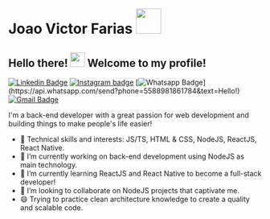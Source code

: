 # Joao Victor Farias <img src="https://github.com/TheDudeThatCode/TheDudeThatCode/blob/master/Assets/Rocket.gif" width="50px">

## Hello there! <img src="https://github.com/TheDudeThatCode/TheDudeThatCode/blob/master/Assets/Hi.gif" width="29px"> Welcome to my profile!

[![Linkedin Badge](https://img.shields.io/badge/-LinkedIn-blue?style=flat-square&logo=Linkedin&logoColor=white&link=https://www.linkedin.com/in/ronnyacacio/)](https://www.linkedin.com/in/jvictorfarias/)
[![Instagram badge](https://img.shields.io/badge/-Instagram-dc5273?style=flat-square&logo=Instagram&logoColor=white&link=https://www.instagram.com/ronnyacacio)](https://www.instagram.com/jvictorfarias__)
[![Whatsapp Badge](https://img.shields.io/badge/-Whatsapp-4CA143?style=flat-square&labelColor=4CA143&logo=whatsapp&logoColor=white&link=https://api.whatsapp.com/send?phone=5588981861784&text=Hello!)](https://api.whatsapp.com/send?phone=5588981861784&text=Hello!)
[![Gmail Badge](https://img.shields.io/badge/-Gmail-c14438?style=flat-square&logo=Gmail&logoColor=white&link=mailto:victorfarias.new@gmail.com)](mailto:victorfarias.new@gmail.com)


I'm a back-end developer with a great passion for web development and building things to make people's life easier!

- :rocket: Technical skills and interests: JS/TS, HTML & CSS, NodeJS, ReactJS, React Native.
- 🔭 I’m currently working on back-end development using NodeJS as main technology.
- 🌱 I’m currently learning ReactJS and React Native to become a full-stack developer!
- 👯 I’m looking to collaborate on NodeJS projects that captivate me.
- 😄 Trying to practice clean architecture knowledge to create a quality and scalable code.

